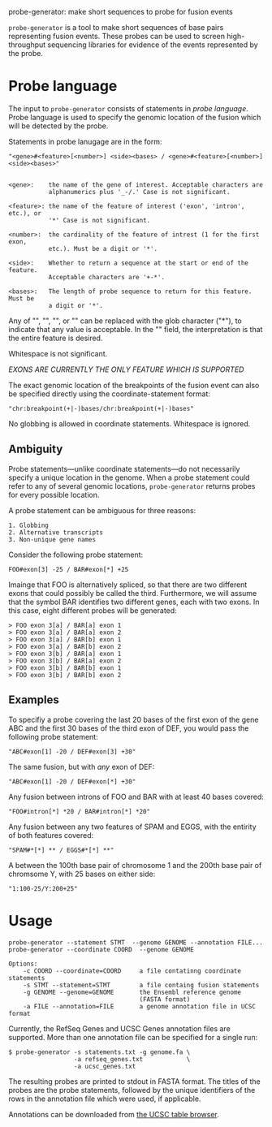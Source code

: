 probe-generator: make short sequences to probe for fusion events

`probe-generator` is a tool to make short sequences of base pairs representing
fusion events. These probes can be used to screen high-throughput sequencing
libraries for evidence of the events represented by the probe.

# Probe language

The input to `probe-generator` consists of statements in *probe language*.
Probe language is used to specify the genomic location of the fusion which will
be detected by the probe.

Statements in probe lanugage are in the form:

    "<gene>#<feature>[<number>] <side><bases> / <gene>#<feature>[<number>] <side><bases>"


    <gene>:    the name of the gene of interest. Acceptable characters are
               alphanumerics plus '_-/.' Case is not significant.

    <feature>: the name of the feature of interest ('exon', 'intron', etc.), or
               '*' Case is not significant.

    <number>:  the cardinality of the feature of intrest (1 for the first exon,
               etc.). Must be a digit or '*'.

    <side>:    Whether to return a sequence at the start or end of the feature.
               Acceptable characters are '+-*'.

    <bases>:   The length of probe sequence to return for this feature. Must be
               a digit or '*'.

 Any of "<feature>", "<number>", "<side>", or "<bases>" can be replaced with the
glob character ("*"), to indicate that any value is acceptable. In the "<bases>"
field, the interpretation is that the entire feature is desired.

Whitespace is not significant.

*EXONS ARE CURRENTLY THE ONLY FEATURE WHICH IS SUPPORTED*

The exact genomic location of the breakpoints of the fusion event can also be
specified directly using the coordinate-statement format:

    "chr:breakpoint(+|-)bases/chr:breakpoint(+|-)bases"

No globbing is allowed in coordinate statements. Whitespace is ignored.

## Ambiguity

Probe statements—unlike coordinate statements—do not necessarily specify a
unique location in the genome. When a probe statement could refer to any of
several genomic locations, `probe-generator` returns probes for every possible
location.

A probe statement can be ambiguous for three reasons:

    1. Globbing
    2. Alternative transcripts
    3. Non-unique gene names

Consider the following probe statement:

    FOO#exon[3] -25 / BAR#exon[*] +25

Imainge that FOO is alternatively spliced, so that there are two different
exons that could possibly be called the third. Furthermore, we will assume that
the symbol BAR identifies two different genes, each with two exons. In this
case, eight different probes will be generated:

    > FOO exon 3[a] / BAR[a] exon 1
    > FOO exon 3[a] / BAR[a] exon 2
    > FOO exon 3[a] / BAR[b] exon 1
    > FOO exon 3[a] / BAR[b] exon 2
    > FOO exon 3[b] / BAR[a] exon 1
    > FOO exon 3[b] / BAR[a] exon 2
    > FOO exon 3[b] / BAR[b] exon 1
    > FOO exon 3[b] / BAR[b] exon 2

## Examples

To specifiy a probe covering the last 20 bases of the first exon of the gene
ABC and the first 30 bases of the third exon of DEF, you would pass the
following probe statement:

    "ABC#exon[1] -20 / DEF#exon[3] +30"

The same fusion, but with *any* exon of DEF:

    "ABC#exon[1] -20 / DEF#exon[*] +30"

Any fusion between introns of FOO and BAR with at least 40 bases covered:

    "FOO#intron[*] *20 / BAR#intron[*] *20"

Any fusion between any two features of SPAM and EGGS, with the entirity of both
features covered:

    "SPAM#*[*] ** / EGGS#*[*] **"

A between the 100th base pair of chromosome 1 and the 200th base pair of
chromsome Y, with 25 bases on either side:

    "1:100-25/Y:200+25"

# Usage

    probe-generator --statement STMT  --genome GENOME --annotation FILE...
    probe-generator --coordinate COORD  --genome GENOME

    Options:
        -c COORD --coordinate=COORD     a file contatinng coordinate statements
        -s STMT --statement=STMT        a file containg fusion statements
        -g GENOME --genome=GENOME       the Ensembl reference genome
                                        (FASTA format)
        -a FILE --annotation=FILE       a genome annotation file in UCSC format


Currently, the RefSeq Genes and UCSC Genes annotation files are supported. More
than one annotation file can be specified for a single run:

    $ probe-generator -s statements.txt -g genome.fa \
                      -a refseq_genes.txt            \
                      -a ucsc_genes.txt

The resulting probes are printed to stdout in FASTA format. The titles of the
probes are the probe statements, followed by the unique identifiers of the rows
in the annotation file which were used, if applicable.

Annotations can be downloaded from [the UCSC table browser][ucsc_tables].


[ucsc_tables]: http://genome.ucsc.edu/cgi-bin/hgTables

